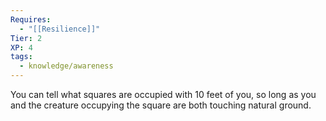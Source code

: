 ```yaml
---
Requires:
  - "[[Resilience]]"
Tier: 2
XP: 4
tags:
  - knowledge/awareness
---
```


You can tell what squares are occupied with 10 feet of you, so long as you and the creature occupying the square are both touching natural ground.